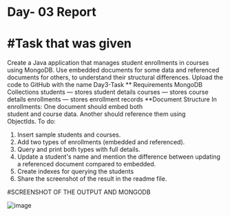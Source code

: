 # Day- 03 Report

#Task that was given
=========================================================================================
Create a Java application that manages student enrollments in courses using MongoDB. Use 
embedded documents for some data and referenced documents for others, to understand their 
structural differences. Upload the code to GitHub with the name Day3-Task 
** Requirements 
MongoDB Collections 
students — stores student details 
courses — stores course details 
enrollments — stores enrollment records 
**Document Structure 
In enrollments: 
One document should embed both      
student and course data. 
Another should reference them using  
ObjectIds. 
To do:  
1. Insert sample students and courses. 
2. Add two types of enrollments (embedded and referenced). 
3. Query and print both types with full details. 
4. Update a student's name and mention the difference between updating a referenced 
document compared to embedded. 
5. Create indexes for querying the students 
6. Share the screenshot of the result in the readme file.

#SCREENSHOT OF THE OUTPUT AND MONGODB

![image](https://github.com/user-attachments/assets/f2ff9027-fdff-4f8a-a2c7-9348eedfb36f)
